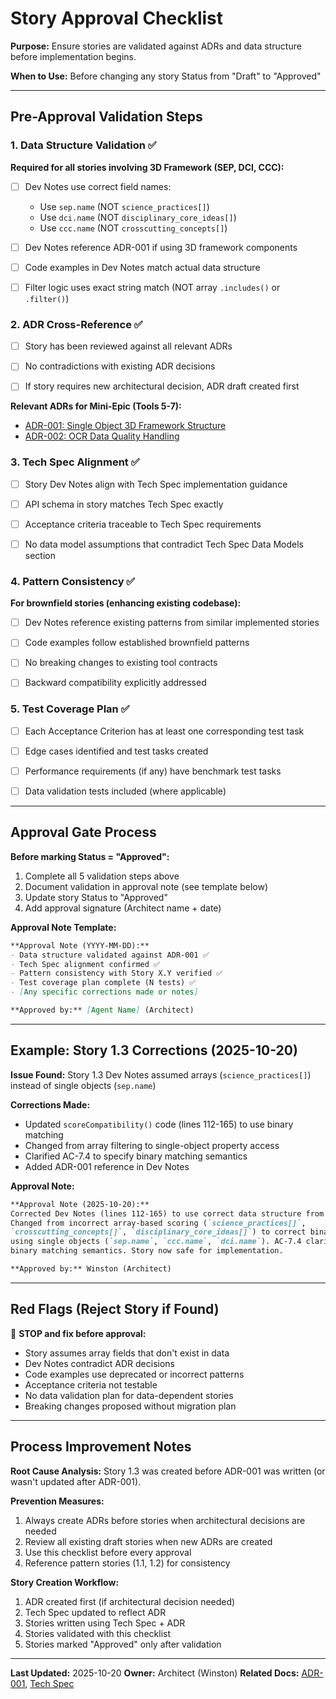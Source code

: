 # Story Approval Checklist

**Purpose:** Ensure stories are validated against ADRs and data structure before implementation begins.

**When to Use:** Before changing any story Status from "Draft" to "Approved"

---

## Pre-Approval Validation Steps

### 1. Data Structure Validation ✅

**Required for all stories involving 3D Framework (SEP, DCI, CCC):**

- [ ] Dev Notes use correct field names:
  - Use `sep.name` (NOT `science_practices[]`)
  - Use `dci.name` (NOT `disciplinary_core_ideas[]`)
  - Use `ccc.name` (NOT `crosscutting_concepts[]`)

- [ ] Dev Notes reference ADR-001 if using 3D framework components

- [ ] Code examples in Dev Notes match actual data structure

- [ ] Filter logic uses exact string match (NOT array `.includes()` or `.filter()`)

### 2. ADR Cross-Reference ✅

- [ ] Story has been reviewed against all relevant ADRs

- [ ] No contradictions with existing ADR decisions

- [ ] If story requires new architectural decision, ADR draft created first

**Relevant ADRs for Mini-Epic (Tools 5-7):**
- [ADR-001: Single Object 3D Framework Structure](adr/001-use-single-object-3d-framework-structure.md)
- [ADR-002: OCR Data Quality Handling](adr/002-ocr-data-quality-handling.md)

### 3. Tech Spec Alignment ✅

- [ ] Story Dev Notes align with Tech Spec implementation guidance

- [ ] API schema in story matches Tech Spec exactly

- [ ] Acceptance criteria traceable to Tech Spec requirements

- [ ] No data model assumptions that contradict Tech Spec Data Models section

### 4. Pattern Consistency ✅

**For brownfield stories (enhancing existing codebase):**

- [ ] Dev Notes reference existing patterns from similar implemented stories

- [ ] Code examples follow established brownfield patterns

- [ ] No breaking changes to existing tool contracts

- [ ] Backward compatibility explicitly addressed

### 5. Test Coverage Plan ✅

- [ ] Each Acceptance Criterion has at least one corresponding test task

- [ ] Edge cases identified and test tasks created

- [ ] Performance requirements (if any) have benchmark test tasks

- [ ] Data validation tests included (where applicable)

---

## Approval Gate Process

**Before marking Status = "Approved":**

1. Complete all 5 validation steps above
2. Document validation in approval note (see template below)
3. Update story Status to "Approved"
4. Add approval signature (Architect name + date)

**Approval Note Template:**

```markdown
**Approval Note (YYYY-MM-DD):**
- Data structure validated against ADR-001 ✅
- Tech Spec alignment confirmed ✅
- Pattern consistency with Story X.Y verified ✅
- Test coverage plan complete (N tests) ✅
- [Any specific corrections made or notes]

**Approved by:** [Agent Name] (Architect)
```

---

## Example: Story 1.3 Corrections (2025-10-20)

**Issue Found:** Story 1.3 Dev Notes assumed arrays (`science_practices[]`) instead of single objects (`sep.name`)

**Corrections Made:**
- Updated `scoreCompatibility()` code (lines 112-165) to use binary matching
- Changed from array filtering to single-object property access
- Clarified AC-7.4 to specify binary matching semantics
- Added ADR-001 reference in Dev Notes

**Approval Note:**
```markdown
**Approval Note (2025-10-20):**
Corrected Dev Notes (lines 112-165) to use correct data structure from ADR-001.
Changed from incorrect array-based scoring (`science_practices[]`,
`crosscutting_concepts[]`, `disciplinary_core_ideas[]`) to correct binary matching
using single objects (`sep.name`, `ccc.name`, `dci.name`). AC-7.4 clarified to specify
binary matching semantics. Story now safe for implementation.

**Approved by:** Winston (Architect)
```

---

## Red Flags (Reject Story if Found)

🚨 **STOP and fix before approval:**

- Story assumes array fields that don't exist in data
- Dev Notes contradict ADR decisions
- Code examples use deprecated or incorrect patterns
- Acceptance criteria not testable
- No data validation plan for data-dependent stories
- Breaking changes proposed without migration plan

---

## Process Improvement Notes

**Root Cause Analysis:** Story 1.3 was created before ADR-001 was written (or wasn't updated after ADR-001).

**Prevention Measures:**
1. Always create ADRs before stories when architectural decisions are needed
2. Review all existing draft stories when new ADRs are created
3. Use this checklist before every approval
4. Reference pattern stories (1.1, 1.2) for consistency

**Story Creation Workflow:**
1. ADR created first (if architectural decision needed)
2. Tech Spec updated to reflect ADR
3. Stories written using Tech Spec + ADR
4. Stories validated with this checklist
5. Stories marked "Approved" only after validation

---

**Last Updated:** 2025-10-20
**Owner:** Architect (Winston)
**Related Docs:** [ADR-001](adr/001-use-single-object-3d-framework-structure.md), [Tech Spec](tech-spec-mini-epic.md)
